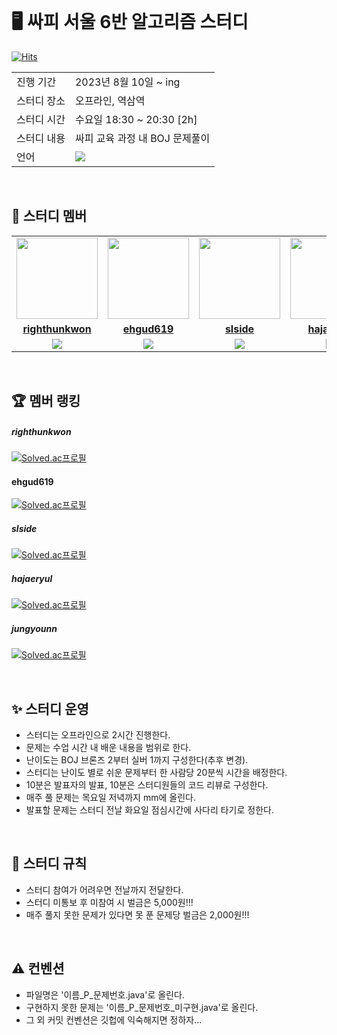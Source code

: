 <br />

# 🖥 싸피 서울 6반 알고리즘 스터디
[![Hits](https://hits.seeyoufarm.com/api/count/incr/badge.svg?url=https%3A%2F%2Fgithub.com%2Frighthunkwon&count_bg=%2300AA54&title_bg=%23555555&icon=&icon_color=%23E7E7E7&title=hits&edge_flat=false)](https://hits.seeyoufarm.com)

<table>
  <tr>
    <td>진행 기간</td>
    <td> 2023년 8월 10일 ~ ing </td>
  </tr>
  <tr>
    <td>스터디 장소</td>
    <td>오프라인, 역삼역</td>
  </tr>
  <tr>
    <td>스터디 시간</td>
    <td>수요일 18:30 ~ 20:30 [2h]</td>
  </tr>
  <tr>
    <td>스터디 내용</td>
    <td>싸피 교육 과정 내 BOJ 문제풀이</td>
  </tr>
  <tr>
    <td>언어</td>
    <td>
      <img src="https://img.shields.io/badge/Java-007396?style=flat&logo=Java&logoColor=white" />   
    </td>
  </tr>
</table>

<br/>

## 🤖 스터디 멤버

<table>
 <tr>
    <td align="center"><a href="https://github.com/righthunkwon"><img src="https://avatars.githubusercontent.com/u/114549688?v=4" width="130px;" alt=""></a></td>
    <td align="center"><a href="https://github.com/ehgud619"><img src="https://avatars.githubusercontent.com/u/139290855?v=4" width="130px;" alt=""></a></td>
    <td align="center"><a href="https://github.com/slside"><img src="https://avatars.githubusercontent.com/u/132821972?v=4" width="130px;" alt=""></a></td>
    <td align="center"><a href="https://github.com/hajaeryul"><img src="https://avatars.githubusercontent.com/u/113097210?v=4" width="130px;" alt=""></a></td>
    <td align="center"><a href="https://github.com/jungyounn"><img src="https://avatars.githubusercontent.com/u/141210401?v=4" width="130px;" alt=""></a></td>
  </tr>
  <tr>
    <td align="center"><a href="https://github.com/righthunkwon"><b>righthunkwon</b></a></td>
    <td align="center"><a href="https://github.com/ehgud619"><b>ehgud619</b></a></td>
    <td align="center"><a href="https://github.com/slside"><b>slside</b></a></td>
    <td align="center"><a href="https://github.com/hajaeryul"><b>hajaeryul</b></a></td>
    <td align="center"><a href="https://github.com/jungyounn"><b>jungyounn</b></a></td>
  </tr>
  <tr> 
    <td align="center"><img src="https://img.shields.io/badge/Java-007396?style=flat&logo=Java&logoColor=white" /></td>
    <td align="center"><img src="https://img.shields.io/badge/Java-007396?style=flat&logo=Java&logoColor=white" /></td>
    <td align="center"><img src="https://img.shields.io/badge/Java-007396?style=flat&logo=Java&logoColor=white" /></td>
    <td align="center"><img src="https://img.shields.io/badge/Java-007396?style=flat&logo=Java&logoColor=white" /></td>
    <td align="center"><img src="https://img.shields.io/badge/Java-007396?style=flat&logo=Java&logoColor=white" /></td>
  </tr>
</table>

<br />

## 🏆 멤버 랭킹
##### righthunkwon
[![Solved.ac프로필](http://mazassumnida.wtf/api/mini/generate_badge?boj=dhtmxk8134)](https://solved.ac/dhtmxk8134)
#### ehgud619
[![Solved.ac프로필](http://mazassumnida.wtf/api/mini/generate_badge?boj=ehgud619)](https://solved.ac/ehgud619)
##### slside
[![Solved.ac프로필](http://mazassumnida.wtf/api/mini/generate_badge?boj=kkn1312)](https://solved.ac/dhtmxk8134)
##### hajaeryul
[![Solved.ac프로필](http://mazassumnida.wtf/api/mini/generate_badge?boj=wofbf2)](https://solved.ac/dhtmxk8134)
##### jungyounn
[![Solved.ac프로필](http://mazassumnida.wtf/api/mini/generate_badge?boj=dhtmxk8134)](https://solved.ac/dhtmxk8134)

 
<br/>

## ✨ 스터디 운영
- 스터디는 오프라인으로 2시간 진행한다.
- 문제는 수업 시간 내 배운 내용을 범위로 한다.
- 난이도는 BOJ 브론즈 2부터 실버 1까지 구성한다(추후 변경).
- 스터디는 난이도 별로 쉬운 문제부터 한 사람당 20분씩 시간을 배정한다.
- 10분은 발표자의 발표, 10분은 스터디원들의 코드 리뷰로 구성한다.
- 매주 풀 문제는 목요일 저녁까지 mm에 올린다.
- 발표할 문제는 스터디 전날 화요일 점심시간에 사다리 타기로 정한다.

<br/>

## 📌 스터디 규칙
- 스터디 참여가 어려우면 전날까지 전달한다.
- 스터디 미통보 후 미참여 시 벌금은 5,000원!!!
- 매주 풀지 못한 문제가 있다면 못 푼 문제당 벌금은 2,000원!!!

<br/>

## ⚠️ 컨벤션
- 파일명은 '이름_P_문제번호.java'로 올린다.
- 구현하지 못한 문제는 '이름_P_문제번호_미구현.java'로 올린다.
- 그 외 커밋 컨벤션은 깃헙에 익숙해지면 정하자...

<br/>





